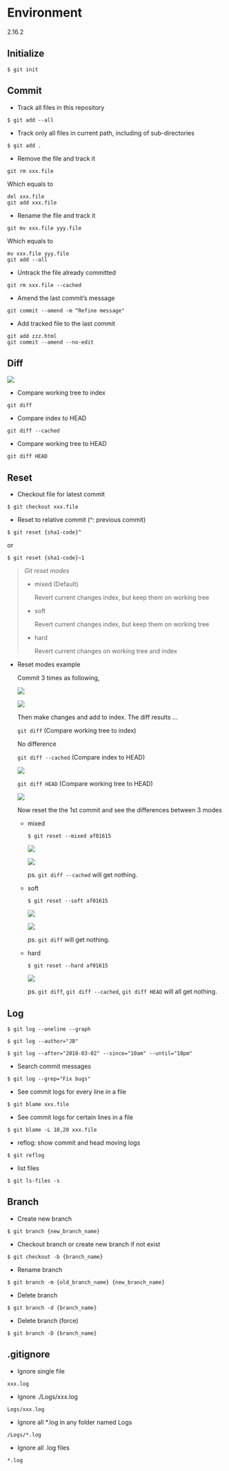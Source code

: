 # Environment

2.16.2



## Initialize

```
$ git init
```


## Commit

- Track all files in this repository

```
$ git add --all
```

- Track only all files in current path, including of sub-directories

```
$ git add .
```


- Remove the file and track it 

```
git rm xxx.file
```
  Which equals to 

```
del xxx.file
git add xxx.file
```

- Rename the file and track it

```
git mv xxx.file yyy.file
```

  Which equals to 

```
mv xxx.file yyy.file
git add --all
```

- Untrack the file already committed

```
git rm xxx.file --cached
```


- Amend the last commit’s message 
```
git commit --amend -m “Refine message"
```


- Add tracked file to the last commit
```
git add zzz.html
git commit --amend --no-edit
```

## Diff


![](assets/010.png)

- Compare working tree to index
```
git diff
```
  
- Compare index to HEAD  
```
git diff --cached
```

- Compare working tree to HEAD
```
git diff HEAD
```

## Reset

- Checkout file for latest commit
```
$ git checkout xxx.file
```

- Reset to relative commit (^: previous commit)
```
$ git reset {sha1-code}^
``` 

or

```
$ git reset {sha1-code}~1
```

> *Git reset modes*
> 
> * mixed (Default)
>
>   Revert current changes index, but keep them on working tree
>
> * soft
>
>   Revert current changes index, but keep them on working tree
>
> * hard
>
>   Revert current changes on working tree and index
>

- Reset modes example

  Commit 3 times as following,

  ![](assets/001.png)

  ![](assets/002.png)


  Then make changes and add to index. The diff results ...

  `git diff` (Compare working tree to index)
  
  No difference

  `git diff --cached` (Compare index to HEAD)

  ![](assets/003.png)

  `git diff HEAD` (Compare working tree to HEAD)

  ![](assets/004.png)


  Now reset the the 1st commit and see the differences between 3 modes

  * mixed 

    ```
    $ git reset --mixed af01615
    ```
    
    ![](assets/005.png)

    ![](assets/006.png)

    ps. `git diff --cached` will get nothing.


  * soft 

    ```
    $ git reset --soft af01615
    ```

    ![](assets/007.png)

    ![](assets/008.png)
    
    ps. `git diff` will get nothing. 


  * hard

    ```
    $ git reset --hard af01615
    ```

    ![](assets/009.png)
    
    ps. `git diff`,  `git diff --cached`,  `git diff HEAD` will all get nothing. 

## Log

```
$ git log --oneline --graph
```

```
$ git log --author="JB" 
```

```
$ git log --after="2018-03-02" --since="10am" --until="18pm"
```

- Search commit messages
```
$ git log --grep="Fix bugs"
```

- See commit logs for every line in a file
```
$ git blame xxx.file
```

- See commit logs for certain lines in a file
```
$ git blame -L 10,20 xxx.file
```

- reflog: show commit and head moving logs
```
$ git reflog
```

- list files
```
$ git ls-files -s
```

## Branch

- Create new branch
```
$ git branch {new_branch_name}
```

- Checkout branch or create new branch if not exist
```
$ git checkout -b {branch_name}
``` 

- Rename branch
```
$ git branch -m {old_branch_name} {new_branch_name}
```

- Delete branch
```
$ git branch -d {branch_name}
```

- Delete branch (force)
```
$ git branch -D {branch_name}
```


## .gitignore

- Ignore single file

`xxx.log`

- Ignore ./Logs/xxx.log

`Logs/xxx.log`

- Ignore all *.log in any folder named Logs

`/Logs/*.log`

- Ignore all .log files

`*.log`


